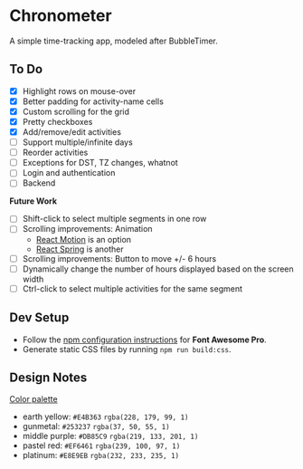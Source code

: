 # Chronometer

A simple time-tracking app, modeled after BubbleTimer.

## To Do

- [x] Highlight rows on mouse-over
- [x] Better padding for activity-name cells
- [x] Custom scrolling for the grid
- [x] Pretty checkboxes
- [x] Add/remove/edit activities
- [ ] Support multiple/infinite days
- [ ] Reorder activities
- [ ] Exceptions for DST, TZ changes, whatnot
- [ ] Login and authentication
- [ ] Backend

**Future Work**

- [ ] Shift-click to select multiple segments in one row
- [ ] Scrolling improvements: Animation
  - [React Motion][3] is an option
  - [React Spring][4] is another
- [ ] Scrolling improvements: Button to move +/- 6 hours
- [ ] Dynamically change the number of hours displayed based on the screen width
- [ ] Ctrl-click to select multiple activities for the same segment

[3]: https://github.com/chenglou/react-motion
[4]: https://www.react-spring.io/

## Dev Setup

- Follow the [npm configuration instructions][2] for **Font Awesome Pro**.
- Generate static CSS files by running `npm run build:css`.

[2]: https://fontawesome.com/how-to-use/on-the-web/setup/using-package-managers#installing-pro

## Design Notes

[Color palette][1]

[1]: https://coolors.co/db85c9-253237-ef6461-e4b363-e8e9eb

- earth yellow: `#E4B363` `rgba(228, 179, 99, 1)`
- gunmetal: `#253237` `rgba(37, 50, 55, 1)`
- middle purple: `#DB85C9` `rgba(219, 133, 201, 1)`
- pastel red: `#EF6461` `rgba(239, 100, 97, 1)`
- platinum: `#E8E9EB` `rgba(232, 233, 235, 1)`
